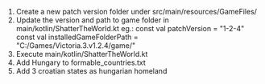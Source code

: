 1. Create a new patch version folder under src/main/resources/GameFiles/
2. Update the version and path to game folder in main/kotlin/ShatterTheWorld.kt eg.:
   const val patchVersion = "1-2-4"
   const val installedGameFolderPath = "C:/Games/Victoria.3.v1.2.4/game/"
3. Execute main/kotlin/ShatterTheWorld.kt
4. Add Hungary to formable_countries.txt
5. Add 3 croatian states as hungarian homeland